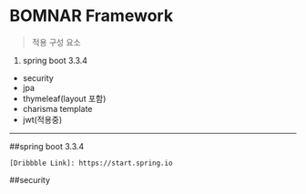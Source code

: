 # BOMNAR Framework

> 적용 구성 요소
1. spring boot 3.3.4
- security
- jpa
- thymeleaf(layout 포함)
- charisma template
- jwt(적용중)

---

##spring boot 3.3.4

``` 
[Dribbble Link]: https://start.spring.io

```

##security
```


```
